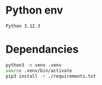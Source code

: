 # Python env #
`Python 3.12.3`

# Dependancies #
```sh
python3 -m venv .venv
source .venv/bin/activate
pip3 install -r ./requirements.txt
```